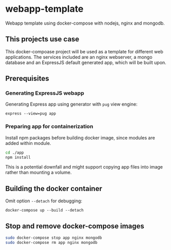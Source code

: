 # webapp-template
Webapp template using docker-compose with nodejs, nginx and mongodb.

## This projects use case

This docker-compoase project will be used as a template for different web applications. The services included are an nginx webserver, a mongo database and an ExpressJS default generated app, which will be built upon.

## Prerequisites

### Generating ExpressJS webapp

Generating Express app using generator with `pug` view engine:

`express --view=pug app`

### Preparing app for containerization

Install npm packages before building docker image, since modules are added within module.

```bash
cd ./app
npm install
```

This is a potential downfall and might support copying app files into image rather than mounting a volume.

## Building the docker container

Omit option `--detach` for debugging:

`docker-compose up --build --detach`

## Stop and remove docker-compose images

```bash
sudo docker-compose stop app nginx mongodb
sudo docker-compose rm app nginx mongodb
```